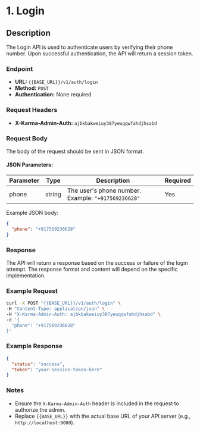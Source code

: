 # 1. Login

## Description
The Login API is used to authenticate users by verifying their phone number. Upon successful authentication, the API will return a session token.

### Endpoint

- **URL:** `{{BASE_URL}}/v1/auth/login`
- **Method:** `POST`
- **Authentication:** None required

### Request Headers

- **X-Karma-Admin-Auth:** `ajbkbakweiuy387yeuqqwfahdjhsabd`

### Request Body

The body of the request should be sent in JSON format.

#### JSON Parameters:

| Parameter | Type   | Description                | Required |
|-----------|--------|----------------------------|----------|
| phone     | string | The user's phone number. Example: `"+917569236628"` | Yes      |

Example JSON body:

```json
{
  "phone": "+917569236628"
}
```

### Response

The API will return a response based on the success or failure of the login attempt. The response format and content will depend on the specific implementation.

### Example Request

```bash
curl -X POST "{{BASE_URL}}/v1/auth/login" \
-H "Content-Type: application/json" \
-H "X-Karma-Admin-Auth: ajbkbakweiuy387yeuqqwfahdjhsabd" \
-d '{
  "phone": "+917569236628"
}'
```

### Example Response

```json
{
  "status": "success",
  "token": "your-session-token-here"
}
```

### Notes

- Ensure the `X-Karma-Admin-Auth` header is included in the request to authorize the admin.
- Replace `{{BASE_URL}}` with the actual base URL of your API server (e.g., `http://localhost:9080`).